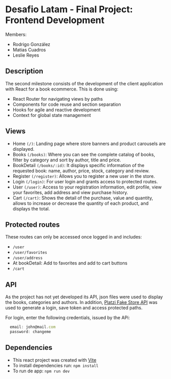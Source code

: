# Desafio Latam - Final Project: Frontend Development

Members:
- Rodrigo González
- Matias Cuadros
- Leslie Reyes

## Description
The second milestone consists of the development of the client application with React for a book ecommerce. This is done using:

- React Router for navigating views by paths
- Components for code reuse and section separation
- Hooks for agile and reactive development
- Context for global state management

## Views

- Home `(/)`: Landing page where store banners and product carousels are displayed.
- Books `(/books)`: Where you can see the complete catalog of books, filter by category and sort by author, title and price.
- BookDetail `(/books/:id)`: It displays specific information of the requested book: name, author, price, stock, category and review.
- Register `(/register)`: Allows you to register a new user in the store. 
- Login `(/login)`: For user login and grants access to protected routes.
- User `(/user)`: Access to your registration information, edit profile, view your favorites, add address and view purchase history.
- Cart `(/cart)`: Shows the detail of the purchase, value and quantity, allows to increase or decrease the quantity of each product, and displays the total.

## Protected routes
These routes can only be accessed once logged in and includes:
- `/user`
- `/user/favorites`
- `/user/address`
- At bookDetail: Add to favorites and add to cart buttons
- `/cart`

## API
As the project has not yet developed its API, json files were used to display the books, categories and authors. In addition, [Platzi Fake Store API](https://fakeapi.platzi.com/) was used to generate a login, save token and access protected paths.

For login, enter the following credentials, issued by the APi:

```jsx
  email: john@mail.com
  password: changeme
```

## Dependencies
- This react project was created with [Vite](https://vitejs.dev/)
- To install dependencies run: `npm install` 
- To run de app: `npm run dev`